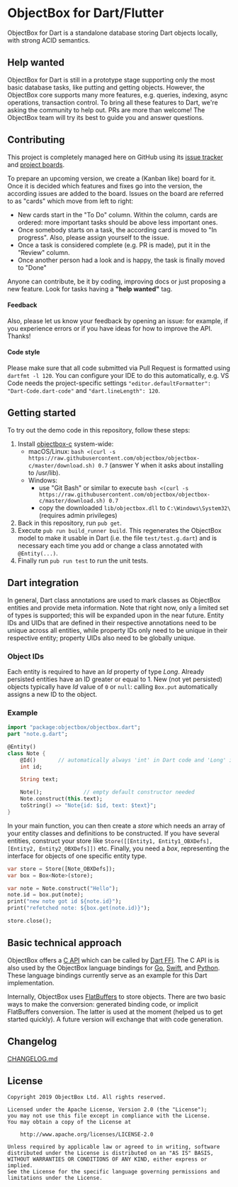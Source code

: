 ObjectBox for Dart/Flutter
==========================
ObjectBox for Dart is a standalone database storing Dart objects locally, with strong ACID semantics.

Help wanted
-----------
ObjectBox for Dart is still in a prototype stage supporting only the most basic database tasks, like putting and getting objects.
However, the ObjectBox core supports many more features, e.g. queries, indexing, async operations, transaction control.
To bring all these features to Dart, we're asking the community to help out. PRs are more than welcome!
The ObjectBox team will try its best to guide you and answer questions. 

Contributing
------------------
This project is completely managed here on GitHub using its [issue tracker](https://github.com/objectbox/objectbox-dart/issues) and [project boards](https://github.com/objectbox/objectbox-dart/projects).

To prepare an upcoming version, we create a (Kanban like) board for it.
Once it is decided which features and fixes go into the version, the according issues are added to the board.
Issues on the board are referred to as "cards" which move from left to right:

* New cards start in the "To Do" column.
  Within the column, cards are ordered: more important tasks should be above less important ones.  
* Once somebody starts on a task, the according card is moved to "In progress".
  Also, please assign yourself to the issue.
* Once a task is considered complete (e.g. PR is made), put it in the "Review" column.
* Once another person had a look and is happy, the task is finally moved to "Done"
 
Anyone can contribute, be it by coding, improving docs or just proposing a new feature. 
Look for tasks having a **"help wanted"** tag.

#### Feedback
Also, please let us know your feedback by opening an issue:
for example, if you experience errors or if you have ideas for how to improve the API.
Thanks!

#### Code style
Please make sure that all code submitted via Pull Request is formatted using `dartfmt -l 120`. 
You can configure your IDE to do this automatically, e.g. VS Code needs the project-specific settings 
`"editor.defaultFormatter": "Dart-Code.dart-code"` and `"dart.lineLength": 120`.

Getting started
---------------
To try out the demo code in this repository, follow these steps:

1. Install [objectbox-c](https://github.com/objectbox/objectbox-c) system-wide:
   * macOS/Linux: `bash <(curl -s https://raw.githubusercontent.com/objectbox/objectbox-c/master/download.sh) 0.7` (answer Y when it asks about installing to /usr/lib).
   * Windows: 
        * use "Git Bash" or similar to execute `bash <(curl -s https://raw.githubusercontent.com/objectbox/objectbox-c/master/download.sh) 0.7`
        * copy the downloaded `lib/objectbox.dll` to `C:\Windows\System32\` (requires admin privileges)
2. Back in this repository, run `pub get`.
3. Execute `pub run build_runner build`. This regenerates the ObjectBox model to make it usable in Dart 
   (i.e. the file `test/test.g.dart`) and is necessary each time you add or change a class annotated with `@Entity(...)`.
4. Finally run `pub run test` to run the unit tests.

Dart integration
----------------
In general, Dart class annotations are used to mark classes as ObjectBox entities and provide meta information.
Note that right now, only a limited set of types is supported; this will be expanded upon in the near future.
Entity IDs and UIDs that are defined in their respective annotations need to be unique across all entities, while 
property IDs only need to be unique in their respective entity; property UIDs also need to be globally unique.

### Object IDs

Each entity is required to have an _Id_ property of type _Long_.
Already persisted entities have an ID greater or equal to 1.
New (not yet persisted) objects typically have _Id_ value of `0` or `null`: calling `Box.put` automatically assigns a new ID to the object.

### Example

```dart
import "package:objectbox/objectbox.dart";
part "note.g.dart";

@Entity()
class Note {
    @Id()       // automatically always 'int' in Dart code and 'Long' in ObjectBox
    int id;

    String text;

    Note();             // empty default constructor needed
    Note.construct(this.text);
    toString() => "Note{id: $id, text: $text}";
}
```

In your main function, you can then create a _store_ which needs an array of your entity classes and definitions to be constructed. If you have several entities, construct your store like `Store([[Entity1, Entity1_OBXDefs], [Entity2, Entity2_OBXDefs]])` etc.
Finally, you need a _box_, representing the interface for objects of one specific entity type.

```dart
var store = Store([Note_OBXDefs]);
var box = Box<Note>(store);

var note = Note.construct("Hello");
note.id = box.put(note);
print("new note got id ${note.id}");
print("refetched note: ${box.get(note.id)}");

store.close();
```

Basic technical approach
------------------------
ObjectBox offers a [C API](https://github.com/objectbox/objectbox-c) which can be called by [Dart FFI](https://dart.dev/server/c-interop).
The C API is is also used by the ObjectBox language bindings for [Go](https://github.com/objectbox/objectbox-go), [Swift](https://github.com/objectbox/objectbox-swift), and [Python](https://github.com/objectbox/objectbox-python).
These language bindings currently serve as an example for this Dart implementation.

Internally, ObjectBox uses [FlatBuffers](https://google.github.io/flatbuffers/) to store objects.
There are two basic ways to make the conversion: generated binding code, or implicit FlatBuffers conversion.
The latter is used at the moment (helped us to get started quickly).
A future version will exchange that with code generation.  

Changelog
---------
[CHANGELOG.md](CHANGELOG.md)

License
-------
    Copyright 2019 ObjectBox Ltd. All rights reserved.
    
    Licensed under the Apache License, Version 2.0 (the "License");
    you may not use this file except in compliance with the License.
    You may obtain a copy of the License at
    
        http://www.apache.org/licenses/LICENSE-2.0
    
    Unless required by applicable law or agreed to in writing, software
    distributed under the License is distributed on an "AS IS" BASIS,
    WITHOUT WARRANTIES OR CONDITIONS OF ANY KIND, either express or implied.
    See the License for the specific language governing permissions and
    limitations under the License.

